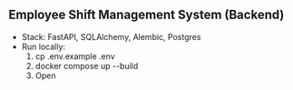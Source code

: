 ## Employee Shift Management System (Backend)

- Stack: FastAPI, SQLAlchemy, Alembic, Postgres
- Run locally:
  1. cp .env.example .env
  2. docker compose up --build
  3. Open 

